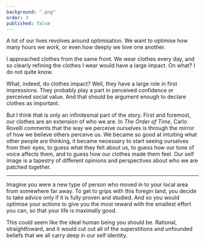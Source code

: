 ```yaml
---
background: ".png"
order: 3
published: false
---
```


A lot of our lives revolves around optimisation. We want to optimise how many hours we work, or even how deeply we love one another.

I approached clothes from the same front. We wear clothes every day, and so clearly refining the clothes I wear would have a large impact. On what? I do not quite know.

What, indeed, do clothes impact? Well, they have a large role in first impressions. They probably play a part in perceived confidence or perceived social value. And that should be argument enough to declare clothes as important.

But I think that is only an infinitesmal part of the story. First and foremost, our clothes are an extension of who we are. In _The Order of Time_, Carlo Rovelli comments that the way we perceive ourselves is through the mirror of how we believe others perceive us. We became so good at intuiting what other people are thinking, it became necessary to start seeing ourselves from their eyes, to guess what they felt about us, to guess how our tone of voice affects them, and to guess how our clothes made them feel. Our self image is a tapestry of different opinions and perspectives about who we are patched together.

---

Imagine you were a new type of person who moved in to your local area from somewhere far away. To get to grips with this foregin land, you decide to take advice only if it is fully proven and studied. And so you would optimise your actions to give you the most reward with the smallest effort you can, so that your life is maximally good.

This could seem like the ideal human being you should be. Rational, straightfoward, and it would cut out all of the superstitions and unfounded beliefs that we all carry deep in our self identity.
